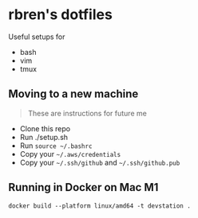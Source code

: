 rbren's dotfiles
=======

Useful setups for
* bash
* vim
* tmux

## Moving to a new machine
> These are instructions for future me
* Clone this repo
* Run ./setup.sh
* Run `source ~/.bashrc`
* Copy your `~/.aws/credentials`
* Copy your `~/.ssh/github` and `~/.ssh/github.pub`

## Running in Docker on Mac M1
```
docker build --platform linux/amd64 -t devstation .
```

